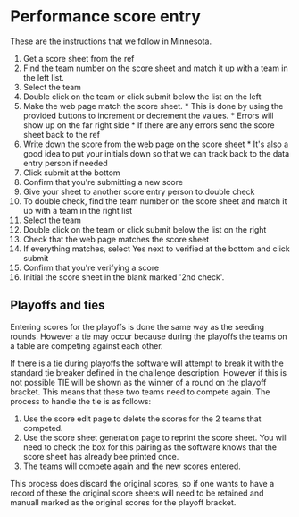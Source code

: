 # Performance score entry

These are the instructions that we follow in Minnesota.

  1. Get a score sheet from the ref
  1. Find the team number on the score sheet and match it up with a team in the left list.
  1. Select the team
  1. Double click on the team or click submit below the list on the left
  1. Make the web page match the score sheet. 
    * This is done by using the provided buttons to increment or decrement the values.
    * Errors will show up on the far right side
    * If there are any errors send the score sheet back to the ref
  1. Write down the score from the web page on the score sheet
    * It's also a good idea to put your initials down so that we can track back to the data entry person if needed
  1. Click submit at the bottom
  1. Confirm that you're submitting a new score
  1. Give your sheet to another score entry person to double check
  1. To double check, find the team number on the score sheet and match it up with a team in the right list
  1. Select the team
  1. Double click on the team or click submit below the list on the right
  1. Check that the web page matches the score sheet
  1. If everything matches, select Yes next to verified at the bottom and click submit
  1. Confirm that you're verifying a score
  1. Initial the score sheet in the blank marked '2nd check'.
  
## Playoffs and ties

Entering scores for the playoffs is done the same way as the seeding rounds.
However a tie may occur because during the playoffs the teams on a table are competing against each other.


If there is a tie during playoffs the software will attempt to break it with the standard tie breaker defined in the challenge description.
However if this is not possible TIE will be shown as the winner of a round on the playoff bracket. 
This means that these two teams need to compete again. 
The process to handle the tie is as follows:
  1. Use the score edit page to delete the scores for the 2 teams that competed.
  1. Use the score sheet generation page to reprint the score sheet. You will need to check the box for this pairing as the software knows that the score sheet has already bee printed once.
  1. The teams will compete again and the new scores entered. 
  
This process does discard the original scores, so if one wants to have a record of these the original score sheets will need to be retained and manuall marked as the original scores for the playoff bracket.



